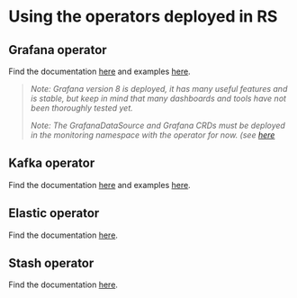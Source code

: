 # Using the operators deployed in RS

## Grafana operator

Find the documentation [here](https://github.com/grafana-operator/grafana-operator/tree/master/documentation) and examples [here](https://github.com/grafana-operator/grafana-operator/tree/master/deploy/examples).
> *Note: Grafana version 8 is deployed, it has many useful features and is stable, but keep in mind that many dashboards and tools have not been thoroughly tested yet.*
>
> *Note: The GrafanaDataSource and Grafana CRDs must be deployed in the monitoring namespace with the operator for now. (see [here](https://github.com/grafana-operator/grafana-operator/blob/master/documentation/multi_namespace_support.md#watching-for-datasources-in-all-namespaces)*

## Kafka operator

Find the documentation [here](https://strimzi.io/docs/operators/latest/configuring.html) and examples [here](https://github.com/strimzi/strimzi-kafka-operator/tree/0.27.1/examples).

## Elastic operator

Find the documentation [here](https://www.elastic.co/guide/en/cloud-on-k8s/master/k8s-api-reference.html).

## Stash operator

Find the documentation [here](https://stash.run/docs/v2021.6.18/concepts/).
